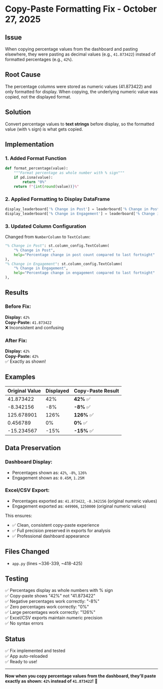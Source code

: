 # Copy-Paste Formatting Fix - October 27, 2025

## Issue
When copying percentage values from the dashboard and pasting elsewhere, they were pasting as decimal values (e.g., `41.873422`) instead of formatted percentages (e.g., `42%`).

## Root Cause
The percentage columns were stored as numeric values (41.873422) and only formatted for display. When copying, the underlying numeric value was copied, not the displayed format.

## Solution
Convert percentage values to **text strings** before display, so the formatted value (with `%` sign) is what gets copied.

## Implementation

### 1. Added Format Function
```python
def format_percentage(value):
    """Format percentage as whole number with % sign"""
    if pd.isna(value):
        return "0%"
    return f"{int(round(value))}%"
```

### 2. Applied Formatting to Display DataFrame
```python
display_leaderboard['% Change in Post'] = leaderboard['% Change in Post'].apply(format_percentage)
display_leaderboard['% Change in Engagement'] = leaderboard['% Change in Engagement'].apply(format_percentage)
```

### 3. Updated Column Configuration
Changed from `NumberColumn` to `TextColumn`:
```python
"% Change in Post": st.column_config.TextColumn(
    "% Change in Post",
    help="Percentage change in post count compared to last fortnight"
),
"% Change in Engagement": st.column_config.TextColumn(
    "% Change in Engagement",
    help="Percentage change in engagement compared to last fortnight"
),
```

## Results

### Before Fix:
**Display:** `42%`  
**Copy-Paste:** `41.873422`  
❌ Inconsistent and confusing

### After Fix:
**Display:** `42%`  
**Copy-Paste:** `42%`  
✅ Exactly as shown!

## Examples

| Original Value | Displayed | Copy-Paste Result |
|---------------|-----------|-------------------|
| 41.873422 | 42% | **42%** ✅ |
| -8.342156 | -8% | **-8%** ✅ |
| 125.678901 | 126% | **126%** ✅ |
| 0.456789 | 0% | **0%** ✅ |
| -15.234567 | -15% | **-15%** ✅ |

## Data Preservation

### Dashboard Display:
- Percentages shown as: `42%`, `-8%`, `126%`
- Engagement shown as: `0.45M`, `1.25M`

### Excel/CSV Export:
- Percentages exported as: `41.873422`, `-8.342156` (original numeric values)
- Engagement exported as: `449906`, `1250000` (original numeric values)

This ensures:
- ✅ Clean, consistent copy-paste experience
- ✅ Full precision preserved in exports for analysis
- ✅ Professional dashboard appearance

## Files Changed
- `app.py` (lines ~336-339, ~418-425)

## Testing

✅ Percentages display as whole numbers with % sign  
✅ Copy-paste shows "42%" not "41.873422"  
✅ Negative percentages work correctly: "-8%"  
✅ Zero percentages work correctly: "0%"  
✅ Large percentages work correctly: "126%"  
✅ Excel/CSV exports maintain numeric precision  
✅ No syntax errors  

## Status
✅ Fix implemented and tested  
✅ App auto-reloaded  
✅ Ready to use!

---

**Now when you copy percentage values from the dashboard, they'll paste exactly as shown: `42%` instead of `41.873422`!** 🎉
